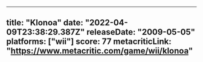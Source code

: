 
---
title: "Klonoa"
date: "2022-04-09T23:38:29.387Z"
releaseDate: "2009-05-05"
platforms: ["wii"]
score: 77
metacriticLink: "https://www.metacritic.com/game/wii/klonoa"
---
